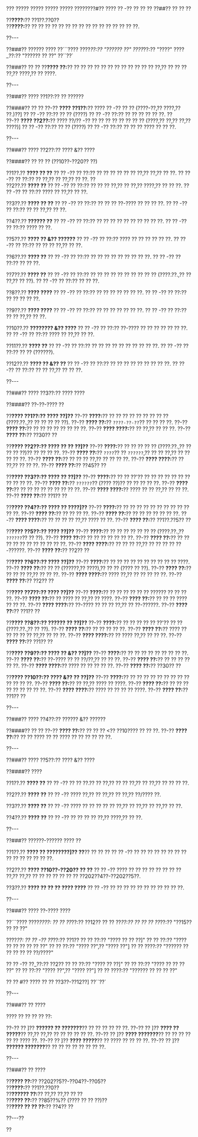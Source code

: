 ??? ????? ????? ????? ????? ????????#?? ???? ?? -?? ?? ?? ??
??##?? ?? ?? ??

??**????:**?? ??1??.??0??  
??**????:**?? ?? ?? ?? ?? ?? ?? ?? ?? ?? ?? ?? ?? ?? ?? ?? ??.

??---

??###?? ?????? ????
??```????
????_??:?? "?????? ??"
????_??:?? "????"
????_??:?? "?????? ?? ??"
??``??`

??###?? ?? ??
??**???? ??:**?? ?? ?? ?? ?? ?? ?? ?? ?? ?? ?? ?? ?? ??,?? ?? ?? ?? ??,?? ????,?? ?? ????.

??---

??###?? ???? ??1??:?? ?? ??????

??####?? ?? ??
??-?? **???? ??1??:**?? ???? ?? -?? ?? ?? (????-??,?? ????,?? ??.)??]
?? ?? -?? ??:?? ?? ?? (????)
?? ?? -?? ??:?? ?? ?? ?? ?? ?? ??.
??  
??-?? **???? ??2??:**?? ???? ??/?? -?? ?? ?? ?? ?? ?? ?? ?? ?? (????,?? ??,?? ??,?? ????)]
?? ?? -?? ??:?? ?? ?? (????)
?? ?? -?? ??:?? ?? ?? ?? ???? ?? ?? ??.

??---

??###?? ???? ??2??:?? ???? &?? ????

??####?? ?? ?? ?? (??10??-??20?? ??)

??1??.?? **???? ?? ??**
??  ?? -?? ?? ??:?? ?? ?? ?? ?? ?? ?? ??,?? ??,?? ?? ??.
??  ?? -?? ?? ??:?? ?? ??,?? ?? ??,?? ?? ??.
??   
??2??.?? **???? ??**
??  ?? -?? ?? ??:?? ?? ?? ?? ??,?? ?? ??,?? ????,?? ?? ?? ??.
??  ?? -?? ?? ??:?? ???? ?? ??,?? ?? ??.

??3??.?? **???? ?? ??**
??  ?? -?? ?? ??:?? ?? ?? ?? ??-???? ?? ?? ?? ??.
??  ?? -?? ?? ??:?? ?? ?? ??,?? ?? ??.

??4??.?? **?????? ??**
??  ?? -?? ?? ??:?? ?? ?? ?? ?? ?? ?? ?? ?? ?? ??.
??  ?? -?? ?? ??:?? ???? ?? ??.

??5??.?? **???? ?? &?? ??????**
??  ?? -?? ?? ??:?? ???? ?? ?? ?? ?? ?? ??.
??  ?? -?? ?? ??:?? ?? ?? ?? ??,?? ?? ??.

??6??.?? **???? ??**
??  ?? -?? ?? ??:?? ?? ?? ?? ?? ?? ?? ?? ?? ??.
??  ?? -?? ?? ??:?? ?? ?? ??.

??7??.?? **???? ??**
??  ?? -?? ?? ??:?? ?? ?? ?? ?? ?? ?? ?? ?? ?? ?? (????.??.,?? ?? ??,?? ?? ??).
??  ?? -?? ?? ??:?? ?? ?? ??.

??8??.?? **???? ????**
??  ?? -?? ?? ??:?? ?? ?? ?? ?? ?? ?? ??.
??  ?? -?? ?? ??:?? ?? ?? ?? ?? ??.

??9??.?? **???? ????**
??  ?? -?? ?? ??:?? ?? ?? ?? ?? ?? ?? ??.
??  ?? -?? ?? ??:?? ?? ?? ??,?? ?? ??.

??10??.?? **???????? &?? ????**
??   ?? -?? ?? ??:?? ??-???? ?? ?? ?? ?? ?? ?? ??.
??   ?? -?? ?? ??:?? ???? ?? ??,?? ?? ??.

??11??.?? **???? ??**
??   ?? -?? ?? ??:?? ?? ?? ?? ?? ?? ?? ?? ?? ?? ??.
??   ?? -?? ?? ??:?? ?? ?? (??????).

??12??.?? **???? ?? &?? ??**
??   ?? -?? ?? ??:?? ?? ?? ?? ?? ?? ?? ?? ?? ??.
??   ?? -?? ?? ??:?? ?? ?? ??,?? ?? ?? ??.

??---

??###?? ???? ??3??:?? ???? ????

??####?? ??-??-???? ??

??**???? ??1??:?? ???? ??]??**
??-?? **????:**?? ?? ?? ?? ?? ?? ?? ?? ?? ?? (????.??.,?? ?? ?? ?? ?? ??).
??-?? **???? ??:**?? `????-??-??`?? ?? ?? ?? ??.
??-?? **???? ??:**?? ?? ?? ?? ?? ?? ?? ?? ??.
??-?? **???? ????:**?? ?? ??,?? ?? ?? ??.
??-?? **???? ??:**?? ??30?? ??

??**???? ??2??:?? ???? ?? ?? ??]??**
??-?? **????:**?? ?? ?? ?? ?? ?? (????.??.,?? ?? ?? ?? ??)?? ?? ?? ?? ??.
??-?? **???? ??:**?? `????`?? ?? `??????`,?? ?? ?? ??,?? ?? ?? ?? ?? ??.
??-?? **???? ??:**?? ?? ?? ?? ??,?? ?? ?? ?? ??.
??-?? **???? ????:**?? ?? ??,?? ?? ?? ??.
??-?? **???? ??:**?? ??45?? ??

??**???? ??3??:?? ???? ?? ??]??**
??-?? **????:**?? ?? ?? ??'?? ?? ?? ?? ?? ?? ?? ?? ?? ?? ?? ??.
??-?? **???? ??:**?? `??????`?? (???? ??)?? ?? ?? ?? ?? ??.
??-?? **???? ??:**?? ?? ?? ?? ?? ?? ?? ?? ?? ??.
??-?? **???? ????:**?? ???? ?? ?? ??,?? ?? ?? ??.
??-?? **???? ??:**?? ??1?? ??

??**???? ??4??:?? ???? ?? ????]??**
??-?? **????:**?? ?? ?? ?? ?? ?? ?? ?? ?? ?? ?? ?? ??.
??-?? **???? ??:**?? ?? ?? ?? ??.
??-?? **???? ??:**?? ?? ?? ?? ?? ?? ?? ??.
??-?? **???? ????:**?? ?? ?? ?? ?? ??,?? ???? ?? ??.
??-?? **???? ??:**?? ??1??.??5?? ??

??**???? ??5??:?? ???? ??]??**
??-?? **????:**?? ?? ?? ?? ?? ?? ?? ?? (????.??.,?? `??????`?? ?? ??).
??-?? **???? ??:**?? ?? ?? ?? ?? ?? ?? ??.
??-?? **???? ??:**?? ?? ?? ?? ?? ?? ?? ?? ?? ?? ?? ??.
??-?? **???? ????:**?? ?? ?? ?? ??,?? ?? ?? ?? ?? ??-??????.
??-?? **???? ??:**?? ??2?? ??

??**???? ??6??:?? ???? ??]??**
??-?? **????:**?? ?? ?? ?? ?? ?? ?? ?? ?? ?? ?? ????.
??-?? **???? ??:**?? ?? ?? (??????,?? ????),?? ?? ?? (???? ?? ??).
??-?? **???? ??:**?? ?? ?? ?? ??,?? ?? ?? ??.
??-?? **???? ????:**?? ???? ??,?? ?? ?? ?? ?? ??.
??-?? **???? ??:**?? ??2?? ??

??**???? ??7??:?? ???? ??]??**
??-?? **????:**?? ?? ?? ?? ?? ?? ?? ?????? ?? ?? ?? ??.
??-?? **???? ??:**?? ?? ???? ?? ??,?? ?? ????.
??-?? **???? ??:**?? ?? ?? ?? ???? ?? ?? ??.
??-?? **???? ????:**?? ??-???? ?? ?? ?? ??,?? ?? ??-??????.
??-?? **???? ??:**?? ??1?? ??

??**???? ??8??:?? ?????? ?? ??]??**
??-?? **????:**?? ?? ?? ?? ?? ?? ??'?? ?? ?? (????.??.,?? ?? ??).
??-?? **???? ??:**?? ?? ?? ?? ?? ??.
??-?? **???? ??:**?? ???? ?? ?? ?? ?? ?? ??,?? ?? ?? ??.
??-?? **???? ????:**?? ?? ???? ??,?? ?? ?? ??.
??-?? **???? ??:**?? ??1?? ??

??**???? ??9??:?? ???? ?? &?? ??]??**
??-?? **????:**?? ?? ?? ?? ?? ?? ?? ?? ?? ??.
??-?? **???? ??:**?? ??-???? ?? ?? ??/??,?? ?? ?? ??.
??-?? **???? ??:**?? ?? ?? ?? ?? ?? ??.
??-?? **???? ????:**?? ???? ?? ?? ?? ?? ??.
??-?? **???? ??:**?? ??30?? ??

??**???? ??10??:?? ???? &?? ?? ??]??**
??-?? **????:**?? ?? ?? ?? ?? ?? ?? ?? ?? ?? ?? ?? ?? ??.
??-?? **???? ??:**?? ?? ??,?? ???? ?? ????.
??-?? **???? ??:**?? ?? ?? ?? ?? ?? ?? ?? ?? ??.
??-?? **???? ????:**?? ???? ?? ?? ?? ?? ????.
??-?? **???? ??:**?? ??1?? ??

??---

??###?? ???? ??4??:?? ?????? &?? ??????

??####?? ?? ??
??-?? **???? ??:**?? ?? ?? ?? <?? ??10???? ?? ?? ??.
??-?? **???? ??:**?? ?? ?? ???? ?? ?? ???? ?? ?? ?? ?? ?? ??.

??---

??###?? ???? ??5??:?? ???? &?? ????

??####?? ????

??1??.?? **???? ??**
??  ?? -?? ?? ?? ??.?? ?? ??,?? ?? ?? ??,?? ?? ??,?? ?? ?? ?? ??.

??2??.?? **???? ??**
??  ?? -?? ???? ??,?? ?? ??,?? ?? ??,?? ??/???? ??.

??3??.?? **???? ??**
??  ?? -?? ???? ?? ?? ?? ?? ?? ??,?? ?? ??,?? ?? ??,?? ?? ??.

??4??.?? **???? ??**
??  ?? -?? ?? ?? ?? ?? ??,?? ????,?? ?? ??.

??---

??###?? ??????-?????? ???? ??

??1??.?? **???? ?? ????????]?? ??**?? ?? ?? ??
??  ?? -?? ?? ?? ?? ?? ?? ?? ?? ?? ?? ?? ?? ?? ?? ?? ??.

??2??.?? **???? ??10??-??20?? ?? ??**
??  ?? -?? ???? ?? ?? ?? ?? ?? ?? ?? ?? ??,?? ??,?? ?? ?? ?? ?? ?? ?? ?? ??202??4??-??202??5??.

??3??.?? **???? ?? ?? ?? ???? ????**
??  ?? -?? ?? ?? ?? ?? ?? ?? ?? ?? ?? ?? ??.

??---

??###?? ???? ??-???? ????

??```????
????_????:
?? ?? ??_??:?? ??12??
?? ?? ??_??:?? ??
?? ?? ??_??:?? "??15?? ?? ?? ??"

????_??:
?? ?? -?? ??_??:?? ??1??
??   ?? ??:?? "???? ?? ?? ??]"
??   ?? ??:?? "???? ?? ?? ?? ?? ?? ??"
??   ?? ??:?? "???? ??",?? "???? ??"]
??   ?? ????:?? "?????? ?? ?? ?? ?? ?? ??/????"

?? ?? -?? ??_??:?? ??2??
??   ?? ??:?? "???? ?? ??]"
??   ?? ??:?? "???? ?? ?? ?? ??"
??   ?? ??:?? "???? ??",?? "???? ??"]
??   ?? ????:?? "?????? ?? ?? ?? ??"

?? ?? #?? ???? ?? ?? ??3??-??12??]
??``??`

??---

??###?? ?? ????

???? ?? ?? ?? ?? ??:

??-?? ?? ]?? **?????? ?? ???????**?? ?? ?? ?? ?? ?? ??.
??-?? ?? ]?? **???? ?? ?????**?? ??,?? ??,?? ?? ?? ?? ?? ?? ??.
??-?? ?? ]?? **???? ???????**?? ?? ?? ?? ?? ?? ?? ???? ??.
??-?? ?? ]?? **???? ?????**?? ?? ???? ?? ?? ?? ??.
??-?? ?? ]?? **?????? ???????**?? ?? ?? ?? ?? ?? ?? ?? ??.

??---

??###?? ?? ????

??**???? ??:**?? ??202??5??-??04??-??05??  
??**????:**?? ??1??.??0??  
??**?????? ??:**?? ??,?? ??,?? ?? ??  
??**???? ??:**?? ??85??%?? (???? ?? ?? ??)??  
??**???? ?? ?? ??:**?? ??4?? ??

??---??

??